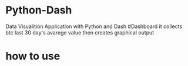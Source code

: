 # Python-Dash
Data Visualition Application with Python and Dash #Dashboard 
it collects btc last 30 day's avarege value then creates graphical output 

# how to use


